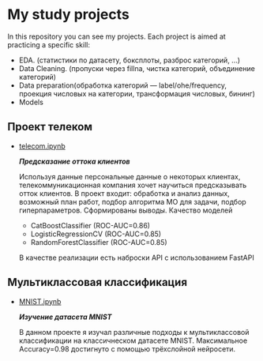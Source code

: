 # My study projects 

In this repository you can see my projects.
Each project is aimed at practicing a specific skill:
- EDA. (статистики по датасету, боксплоты, разброс категорий, ...)
- Data Cleaning. (пропуски через fillna, чистка категорий, объединение категорий)
- Data preparation(обработка категорий — label/ohe/frequency, проекция числовых на категории, трансформация числовых, бининг)
- Models

## Проект телеком
- [telecom.ipynb](https://github.com/Kargin-Alexey/study_projects/blob/main/telecom.ipynb) 
     
     ___Предсказание оттока клиентов___
     
     Используя данные персональные данные о некоторых клиентах, телекоммуникационная компания хочет научиться предсказывать отток клиентов. В проект входит: обработка и анализ данных, возможный план работ, подбор алгоритма МО для задачи, подбор гиперпараметров. Сформированы выводы. Качество моделей 
     - CatBoostClassifier (ROC-AUC=0.86)
     - LogisticRegressionCV (ROC-AUC=0.85)
     - RandomForestClassifier (ROC-AUC=0.85)
     
     В качестве реализации есть наброски API с использованием FastAPI
     
     
## Мультиклассовая классификация
- [MNIST.ipynb](https://github.com/Kargin-Alexey/study_projects/blob/main/MNIST.ipynb) 
     
     ___Изучение датасета MNIST___
     
     В данном проекте я изучал различные подходы к мультиклассовой классификации на классичнеском датасете MNIST. Максимальное Accuracy=0.98 достигнуто с помощью трёхслойной нейросети. 
     
     
